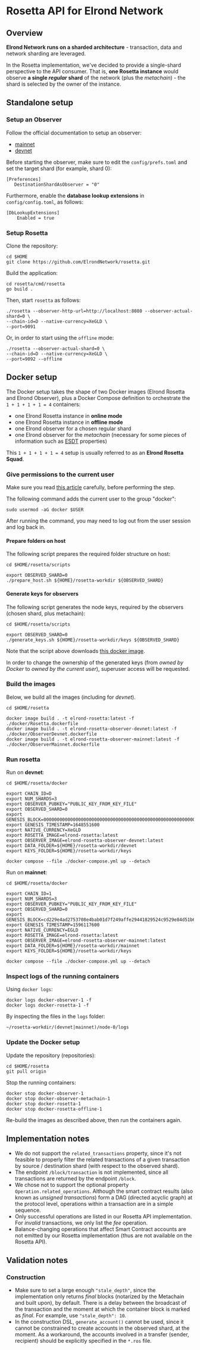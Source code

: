 # Rosetta API for Elrond Network

## Overview

**Elrond Network runs on a sharded architecture** - transaction, data and network sharding are leveraged. 

In the Rosetta implementation, we've decided to provide a single-shard perspective to the API consumer. That is, **one Rosetta instance** would observe **a single _regular_ shard** of the network (plus the _metachain_) - the shard is selected by the owner of the instance.

## Standalone setup

### Setup an Observer

Follow the official documentation to setup an observer:
 - [mainnet](https://docs.elrond.com/validators/mainnet/config-scripts/)
 - [devnet](https://docs.elrond.com/validators/elrond-go-scripts/config-scripts/)

Before starting the observer, make sure to edit the `config/prefs.toml` and set the target shard (for example, shard 0):

```
[Preferences]
   DestinationShardAsObserver = "0"
```

Furthermore, enable the **database lookup extensions** in `config/config.toml`, as follows:

```
[DbLookupExtensions]
    Enabled = true
```

### Setup Rosetta

Clone the repository:

```
cd $HOME
git clone https://github.com/ElrondNetwork/rosetta.git
```

Build the application:

```
cd rosetta/cmd/rosetta
go build .
```

Then, start `rosetta` as follows:

```
./rosetta --observer-http-url=http://localhost:8080 --observer-actual-shard=0 \
--chain-id=D --native-currency=XeGLD \
--port=9091
```

Or, in order to start using the `offline` mode:

```
./rosetta --observer-actual-shard=0 \
--chain-id=D --native-currency=XeGLD \
--port=9092 --offline
```

## Docker setup

The Docker setup takes the shape of two Docker images (Elrond Rosetta and Elrond Observer), plus a Docker Compose definition to orchestrate the `1 + 1 + 1 + 1 = 4` containers: 

 - one Elrond Rosetta instance in **online mode**
 - one Elrond Rosetta instance in **offline mode**
 - one Elrond observer for a chosen regular shard
 - one Elrond observer for the _metachain_ (necessary for some pieces of information such as [ESDT](https://docs.elrond.com/developers/esdt-tokens) properties)
 
This `1 + 1 + 1 + 1 = 4` setup is usually referred to as an **Elrond Rosetta Squad**.

### Give permissions to the current user

Make sure you read [this article](https://docs.docker.com/engine/install/linux-postinstall/) carefully, before performing the step.

The following command adds the current user to the group "docker":

```
sudo usermod -aG docker $USER
```

After running the command, you may need to log out from the user session and log back in.

#### Prepare folders on host

The following script prepares the required folder structure on host:

```
cd $HOME/rosetta/scripts

export OBSERVED_SHARD=0
./prepare_host.sh ${HOME}/rosetta-workdir ${OBSERVED_SHARD}
```

#### Generate keys for observers

The following script generates the node keys, required by the observers (chosen shard, plus metachain):

```
cd $HOME/rosetta/scripts

export OBSERVED_SHARD=0
./generate_keys.sh ${HOME}/rosetta-workdir/keys ${OBSERVED_SHARD}
```

Note that the script above downloads [this docker image](https://hub.docker.com/r/elrondnetwork/elrond-go-keygenerator). 

In order to change the ownership of the generated keys (from _owned by Docker_ to _owned by the current user_), superuser access will be requested.

### Build the images

Below, we build all the images (including for  _devnet_).

```
cd $HOME/rosetta

docker image build . -t elrond-rosetta:latest -f ./docker/Rosetta.dockerfile
docker image build . -t elrond-rosetta-observer-devnet:latest -f ./docker/ObserverDevnet.dockerfile
docker image build . -t elrond-rosetta-observer-mainnet:latest -f ./docker/ObserverMainnet.dockerfile
```

### Run rosetta

Run on **devnet**:

```
cd $HOME/rosetta/docker

export CHAIN_ID=D
export NUM_SHARDS=3
export OBSERVER_PUBKEY="PUBLIC_KEY_FROM_KEY_FILE"
export OBSERVED_SHARD=0
export GENESIS_BLOCK=0000000000000000000000000000000000000000000000000000000000000000
export GENESIS_TIMESTAMP=1648551600
export NATIVE_CURRENCY=XeGLD
export ROSETTA_IMAGE=elrond-rosetta:latest
export OBSERVER_IMAGE=elrond-rosetta-observer-devnet:latest
export DATA_FOLDER=${HOME}/rosetta-workdir/devnet
export KEYS_FOLDER=${HOME}/rosetta-workdir/keys

docker compose --file ./docker-compose.yml up --detach
```

Run on **mainnet**:

```
cd $HOME/rosetta/docker

export CHAIN_ID=1
export NUM_SHARDS=3
export OBSERVER_PUBKEY="PUBLIC_KEY_FROM_KEY_FILE"
export OBSERVED_SHARD=0
export GENESIS_BLOCK=cd229e4ad2753708e4bab01d7f249affe29441829524c9529e84d51b6d12f2a7
export GENESIS_TIMESTAMP=1596117600
export NATIVE_CURRENCY=EGLD
export ROSETTA_IMAGE=elrond-rosetta:latest
export OBSERVER_IMAGE=elrond-rosetta-observer-mainnet:latest
export DATA_FOLDER=${HOME}/rosetta-workdir/mainnet
export KEYS_FOLDER=${HOME}/rosetta-workdir/keys

docker compose --file ./docker-compose.yml up --detach
```

### Inspect logs of the running containers

Using `docker logs`:

```
docker logs docker-observer-1 -f
docker logs docker-rosetta-1 -f
```

By inspecting the files in the `logs` folder:

```
~/rosetta-workdir/(devnet|mainnet)/node-0/logs
```

### Update the Docker setup

Update the repository (repositories):

```
cd $HOME/rosetta
git pull origin
```

Stop the running containers:

```
docker stop docker-observer-1
docker stop docker-observer-metachain-1
docker stop docker-rosetta-1
docker stop docker-rosetta-offline-1
```

Re-build the images as described above, then run the containers again.


## Implementation notes

 - We do not support the `related_transactions` property, since it's not feasible to properly filter the related transactions of a given transaction by source / destination shard (with respect to the observed shard).
 - The endpoint `/block/transaction` is not implemented, since all transactions are returned by the endpoint `/block`.
 - We chose not to support the optional property `Operation.related_operations`. Although the smart contract results (also known as _unsigned transactions_) form a DAG (directed acyclic graph) at the protocol level, operations within a transaction are in a simple sequence.
 - Only successful operations are listed in our Rosetta API implementation. For _invalid_ transactions, we only list the _fee_ operation.
 - Balance-changing operations that affect Smart Contract accounts are not emitted by our Rosetta implementation (thus are not available on the Rosetta API).

## Validation notes

### Construction

 - Make sure to set a large enough `"stale_depth"`, since the implementation only returns _final_ blocks (notarized by the Metachain and built upon), by default. There is a delay between the broadcast of the transaction and the moment at which the container block is marked as _final_. For example, use `"stale_depth": 10`.
 - In the construction DSL, `generate_account()` cannot be used, since it cannot be constrained to create accounts in the observed shard, at the moment. As a workaround, the accounts involved in a transfer (sender, recipient) should be explicitly specified in the `*.ros` file. 
